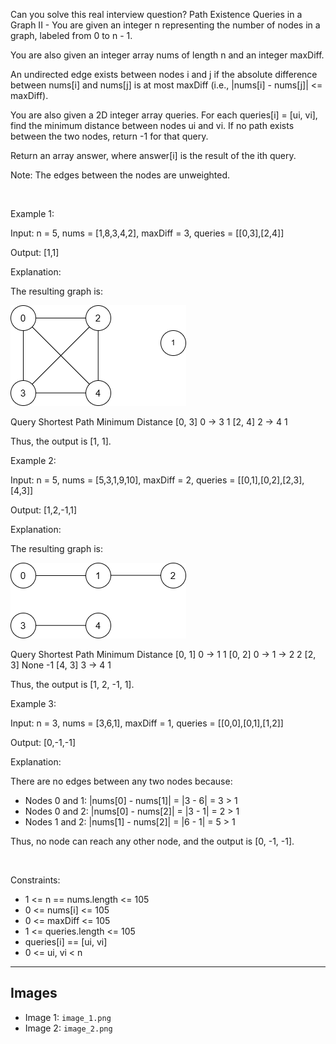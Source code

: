 Can you solve this real interview question? Path Existence Queries in a Graph II - You are given an integer n representing the number of nodes in a graph, labeled from 0 to n - 1.

You are also given an integer array nums of length n and an integer maxDiff.

An undirected edge exists between nodes i and j if the absolute difference between nums[i] and nums[j] is at most maxDiff (i.e., |nums[i] - nums[j]| <= maxDiff).

You are also given a 2D integer array queries. For each queries[i] = [ui, vi], find the minimum distance between nodes ui and vi. If no path exists between the two nodes, return -1 for that query.

Return an array answer, where answer[i] is the result of the ith query.

Note: The edges between the nodes are unweighted.

 

Example 1:

Input: n = 5, nums = [1,8,3,4,2], maxDiff = 3, queries = [[0,3],[2,4]]

Output: [1,1]

Explanation:

The resulting graph is:

![Example 1](./image_1.png)

Query Shortest Path Minimum Distance [0, 3] 0 → 3 1 [2, 4] 2 → 4 1

Thus, the output is [1, 1].

Example 2:

Input: n = 5, nums = [5,3,1,9,10], maxDiff = 2, queries = [[0,1],[0,2],[2,3],[4,3]]

Output: [1,2,-1,1]

Explanation:

The resulting graph is:

![Example 2](./image_2.png)

Query Shortest Path Minimum Distance [0, 1] 0 → 1 1 [0, 2] 0 → 1 → 2 2 [2, 3] None -1 [4, 3] 3 → 4 1

Thus, the output is [1, 2, -1, 1].

Example 3:

Input: n = 3, nums = [3,6,1], maxDiff = 1, queries = [[0,0],[0,1],[1,2]]

Output: [0,-1,-1]

Explanation:

There are no edges between any two nodes because:

 * Nodes 0 and 1: |nums[0] - nums[1]| = |3 - 6| = 3 > 1
 * Nodes 0 and 2: |nums[0] - nums[2]| = |3 - 1| = 2 > 1
 * Nodes 1 and 2: |nums[1] - nums[2]| = |6 - 1| = 5 > 1

Thus, no node can reach any other node, and the output is [0, -1, -1].

 

Constraints:

 * 1 <= n == nums.length <= 105
 * 0 <= nums[i] <= 105
 * 0 <= maxDiff <= 105
 * 1 <= queries.length <= 105
 * queries[i] == [ui, vi]
 * 0 <= ui, vi < n

---

## Images

- Image 1: `image_1.png`
- Image 2: `image_2.png`
